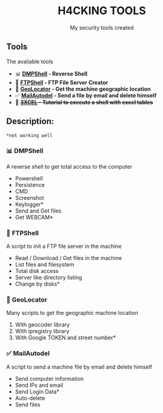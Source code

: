 <h1 align="center">
<br>
  <!--<img src="documents/logo2.png" alt="Whonfollow" width="350">-->
  H4CKING TOOLS
<br>
</h1>

<p align="center">My security tools created</p>
<!--
<p align="center">
  <a href="https://opensource.org/licenses/MIT">
    <img src="https://img.shields.io/badge/License-MIT-blue.svg" alt="License MIT">
  </a>
</p>
-->

<!--
## SCREEN
<p align="center">
  <img src="UI-UX/1.png" width="200" title="Login">
</p>
-->

## Tools
The avaliable tools
- 📊 **[DMPShell](DMPShell) - Reverse Shell**
- 📄 **[FTPShell](FTPShell) - FTP File Server Creator**
- 🎯 **[GeoLocator](GeoLocators/geo_locator.py) - Get the machine geographic location**
- ✅ **[MailAutodel](MailAutodel/mail_autodel.py) - Send a file by email and delete himself**
- 🏅 ~~**[3XCEL](3XCEL) - Tutorial to execute a shell with excel tables**~~

## Description:
`*not working well`

### 📊 **DMPShell**
A reverse shell to get total access to the computer
- Powershell
- Persistence
- CMD
- Screenshot
- Keylogger*
- Send and Get files
- Get WEBCAM*  

### 📄 **FTPShell**
A script to init a FTP file server in  the machine
- Read / Download / Get files in the machine
- List files and filesystem
- Total disk access
- Server like directory listing
- Change by disks*  

### 🎯 **GeoLocator**
Many scripts to get the geographic machine location
1. With geocoder library
2. With ipregistry library
3. With Google TOKEN and street number*  

### ✅ **MailAutodel**
A script to send a machine file by email and delete himself
- Send computer information
- Send IPs and email
- Send Login Data*
- Auto-delete
- Send files  

<!--## License
This project is licensed under the MIT License - see the [LICENSE](https://opensource.org/licenses/MIT) page for details.-->
